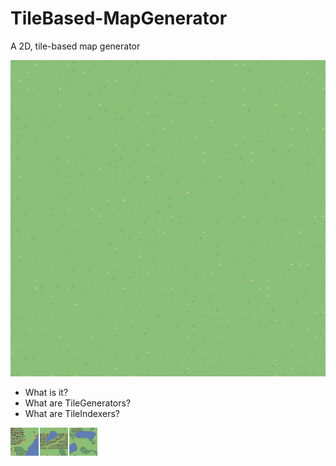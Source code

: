 # TileBased-MapGenerator
A 2D, tile-based map generator

<p align="center">
<img src="/Media/Animation%20Medium.gif">
</p>

- What is it?
- What are TileGenerators?
- What are TileIndexers?

<div style="width:30%">
    <img src="/Media/Screenshot%20Small.PNG" alt="Small" style="float: left; width: 30%; margin-right: 1%; margin-bottom: 0.5em;">
    <img src="/Media/Screenshot%20Medium.PNG" alt="Medium"style="float: left; width: 30%; margin-right: 1%; margin-bottom: 0.5em;">
    <img src="/Media/Screenshot%20Large.PNG" alt="Large" style="float: left; width: 30%; margin-right: 1%; margin-bottom: 0.5em;">
</div>
